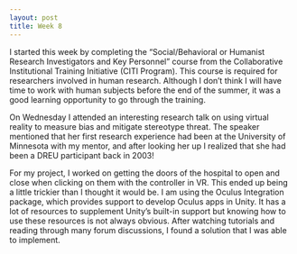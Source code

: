 ```yaml
---
layout: post
title: Week 8
---
```


I started this week by completing the “Social/Behavioral or Humanist Research Investigators and Key Personnel” course from the Collaborative Institutional Training Initiative (CITI Program). This course is required for researchers involved in human research. Although I don’t think I will have time to work with human subjects before the end of the summer, it was a good learning opportunity to go through the training.

On Wednesday I attended an interesting research talk on using virtual reality to measure bias and mitigate stereotype threat. The speaker mentioned that her first research experience had been at the University of Minnesota with my mentor, and after looking her up I realized that she had been a DREU participant back in 2003!

For my project, I worked on getting the doors of the hospital to open and close when clicking on them with the controller in VR. This ended up being a little trickier than I thought it would be. I am using the Oculus Integration package, which provides support to develop Oculus apps in Unity. It has a lot of resources to supplement Unity’s built-in support but knowing how to use these resources is not always obvious. After watching tutorials and reading through many forum discussions, I found a solution that I was able to implement.
